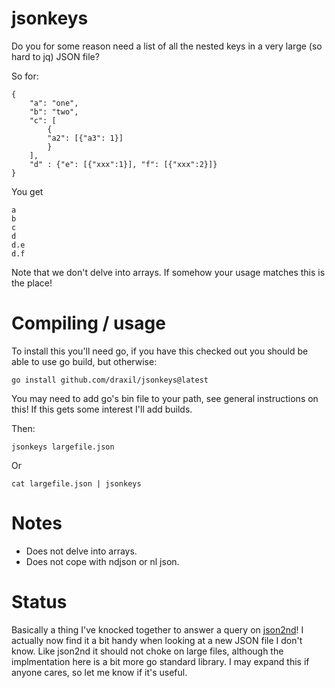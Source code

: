 # jsonkeys

Do you for some reason need a list of all the nested keys in a very large (so hard to jq) JSON file? 

So for:

```
{
    "a": "one",
    "b": "two",
    "c": [
	    {
		"a2": [{"a3": 1}]
	    }
    ],
    "d" : {"e": [{"xxx":1}], "f": [{"xxx":2}]}
}
```

You get

```
a 
b
c
d
d.e
d.f
```

Note that we don't delve into arrays. If somehow your usage matches this is the place!

# Compiling / usage

To install this you'll need go, if you have this checked out you should be able to use go build, but otherwise:

```
go install github.com/draxil/jsonkeys@latest
```

You may need to add go's bin file to your path, see general instructions on this! If this gets some interest I'll add builds.

Then:

```
jsonkeys largefile.json
```

Or 
```
cat largefile.json | jsonkeys
```

# Notes

+ Does not delve into arrays.
+ Does not cope with ndjson or nl json.

# Status


Basically a thing I've knocked together to answer a query on [json2nd](https://github.com/draxil/json2nd)! I actually now find it a bit handy when looking at a new JSON file I don't know. Like json2nd it should not choke on large files, although the implmentation here is a bit more go standard library. I may expand this if anyone cares, so let me know if it's useful.

